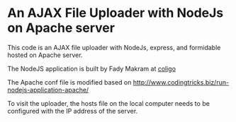 # An AJAX File Uploader with NodeJs on Apache server

This code is an AJAX file uploader with NodeJs, express, and formidable hosted on Apache server.

The NodeJS application is built by Fady Makram at [coligo](http://coligo.io/building-ajax-file-uploader-with-node/)

The Apache conf file is modified based on http://www.codingtricks.biz/run-nodejs-application-apache/

To visit the uploader, the hosts file on the local computer needs to be configured with the IP address of the server.
